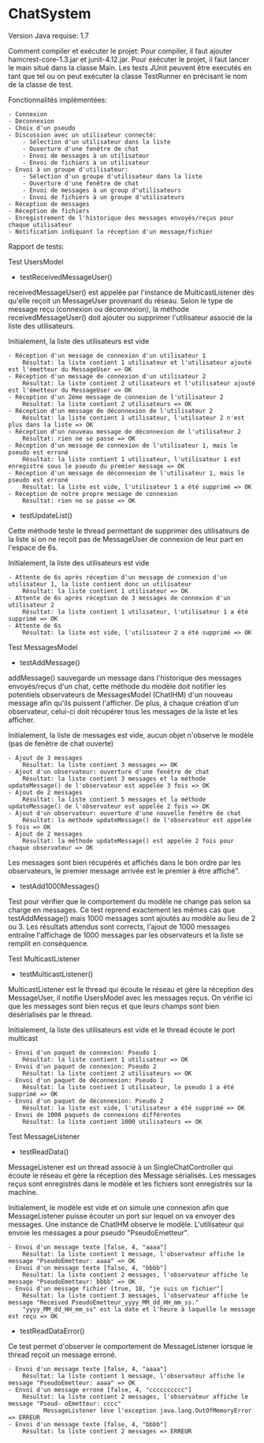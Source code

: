# ChatSystem

Version Java requise: 1.7

Comment compiler et exécuter le projet:
Pour compiler, il faut ajouter hamcrest-core-1.3.jar et junit-4.12.jar.
Pour exécuter le projet, il faut lancer le main situé dans la classe Main. Les tests JUnit peuvent être executés en tant que tel ou on peut exécuter la classe TestRunner en précisant le nom de la classe de test.


Fonctionnalités implémentées:

	- Connexion 
	- Deconnexion
	- Choix d'un pseudo
	- Discussion avec un utilisateur connecté:
		- Sélection d'un utilisateur dans la liste
		- Ouverture d'une fenêtre de chat
		- Envoi de messages à un utilisateur
		- Envoi de fichiers à un utilisateur
	- Envoi à un groupe d'utilisateur:
		- Sélection d'un groupe d'utilisateur dans la liste
		- Ouverture d'une fenêtre de chat
		- Envoi de messages à un group d'utilisateurs
		- Envoi de fichiers à un groupe d'utilisateurs
	- Réception de messages
	- Réception de fichiers
	- Enregistrement de l'historique des messages envoyés/reçus pour chaque utilisateur
	- Notification indiquant la réception d'un message/fichier

	
Rapport de tests:

Test UsersModel

- testReceivedMessageUser()

receivedMessageUser() est appelée par l'instance de MulticastListener dès qu'elle reçoit un MessageUser provenant du réseau.
Selon le type de message reçu (connexion ou déconnexion), la méthode receivedMessageUser() doit ajouter ou supprimer 
l'utilisateur associé de la liste des utilisateurs.

Initialement, la liste des utilisateurs est vide

	- Réception d'un message de connexion d'un utilisateur 1
		Résultat: la liste contient 1 utilisateur et l'utilisateur ajouté est l'émetteur du MessageUser => OK
	- Réception d'un message de connexion d'un utilisateur 2
		Résultat: la liste contient 2 utilisateurs et l'utilisateur ajouté est l'émetteur du MessageUser => OK
	- Réception d'un 2ème message de connexion de l'utilisateur 2
		Résultat: la liste contient 2 utilisateurs => OK
	- Réception d'un message de déconnexion de l'utilisateur 2
		Résultat: la liste contient 1 utilisateur, l'utilsateur 2 n'est plus dans la liste => OK
	- Réception d'un nouveau message de déconnexion de l'utilisateur 2
		Résultat: rien ne se passe => OK 
	- Réception d'un message de connexion de l'utilisateur 1, mais le pseudo est erroné
		Résultat: la liste contient 1 utilisateur, l'utilisateur 1 est enregistré sous le pseudo du premier message => OK
	- Réception d'un message de déconnexion de l'utilisateur 1, mais le pseudo est erroné
		Résultat: la liste est vide, l'utilisateur 1 a été supprimé => OK
	- Réception de notre propre message de connexion
		Résultat: rien ne se passe => OK

- testUpdateList()

Cette méthode teste le thread permettant de supprimer des utilisateurs de la liste si on ne reçoit pas de MessageUser de connexion
de leur part en l'espace de 6s.
	
Initialement, la liste des utilisateurs est vide

	- Attente de 6s après réception d'un message de connexion d'un utilisateur 1, la liste contient donc un utilisateur
		Résultat: la liste contient 1 utilisateur => OK
	- Attente de 6s après réception de 3 messages de connexion d'un utilisateur 2
		Résultat: la liste contient 1 utilisateur, l'utilisateur 1 a été supprimé => OK
	- Attente de 6s
		Résultat: la liste est vide, l'utilisateur 2 a été supprimé => OK

Test MessagesModel

- testAddMessage()

addMessage() sauvegarde un message dans l'historique des messages envoyés/reçus d'un chat, cette méthode du modèle doit notifier les potentiels observateurs de MessagesModel (ChatIHM) d'un nouveau message afin qu'ils puissent l'afficher. De plus, à chaque création d'un observateur, celui-ci doit récupérer tous les messages de la liste et les afficher.
	
Initialement, la liste de messages est vide, aucun objet n'observe le modèle (pas de fenêtre de chat ouverte)

	- Ajout de 3 messages
		Résultat: la liste contient 3 messages => OK
	- Ajout d'un observateur: ouverture d'une fenêtre de chat
		Résultat: la liste contient 3 messages et la méthode updateMessage() de l'observateur est appelée 3 fois => OK
	- Ajout de 2 messages
		Résultat: la liste contient 5 messages et la méthode updateMessage() de l'observateur est appelée 2 fois => OK
	- Ajout d'un observateur: ouverture d'une nouvelle fenêtre de chat
		Résultat: la méthode updateMessage() de l'observateur est appelée 5 fois => OK
	- Ajout de 2 messages
		Résultat: la méthode updateMessage() est appelée 2 fois pour chaque observateur => OK

Les messages sont bien récupérés et affichés dans le bon ordre par les observateurs, le premier message arrivée est le premier à
être affiché".
	
- testAdd1000Messages()

Test pour vérifier que le comportement du modèle ne change pas selon sa charge en messages. Ce test reprend exactement les mêmes cas que testAddMessage() mais 1000 messages sont ajoutés au modèle au lieu de 2 ou 3. Les résultats attendus sont corrects, l'ajout de 1000 messages entraîne l'affichage de 1000 messages par les observateurs et la liste se remplit en conséquence.
	
Test MulticastListener

- testMulticastListener()

MulticastListener est le thread qui écoute le réseau et gère la réception des MessageUser, il notifie UsersModel avec les messages reçus. On vérifie ici que les messages sont bien reçus et que leurs champs sont bien désérialisés par le thread.
	
Initialement, la liste des utilisateurs est vide et le thread écoute le port multicast

	- Envoi d'un paquet de connexion: Pseudo 1
		Résultat: la liste contient 1 utilisateur => OK
	- Envoi d'un paquet de connexion: Pseudo 2
		Résultat: la liste contient 2 utilisateurs => OK
	- Envoi d'un paquet de déconnexion: Pseudo 1
		Résultat: la liste contient 1 utilisateur, le pseudo 1 a été supprimé => OK
	- Envoi d'un paquet de déconnexion: Pseudo 2
		Résultat: la liste est vide, l'utilisateur a été supprimé => OK
	- Envoi de 1000 paquets de connexions différentes
		Résultat: la liste contient 1000 utilisateurs => OK
	
Test MessageListener

- testReadData()

MessageListener est un thread associé à un SingleChatController qui écoute le réseau et gère la réception des Message sérialisés. Les messages reçus sont enregistrés dans le modèle et les fichiers sont enregistrés sur la machine.

Initialement, le modèle est vide et on simule une connexion afin que MessageListener puisse écouter un port sur lequel on va envoyer des messages. Une instance de ChatIHM observe le modèle. L'utilisateur qui envoie les messages a pour pseudo "PseudoEmetteur".

	- Envoi d'un message texte [false, 4, "aaaa"]
		Résultat: la liste contient 1 message, l'observateur affiche le message "PseudoEmetteur: aaaa" => OK
	- Envoi d'un message texte [false, 4, "bbbb"]
		Résultat: la liste contient 2 messages, l'observateur affiche le message "PseudoEmetteur: bbbb" => OK
	- Envoi d'un message fichier [true, 18, "je suis un fichier"]
		Résultat: la liste contient 3 messages, l'observateur affiche le message "Received PseudoEmetteur_yyyy_MM_dd_HH_mm_ss."
		"yyyy_MM_dd_HH_mm_ss" est la date et l'heure à laquelle le message est reçu => OK

- testReadDataError()

Ce test permet d'observer le comportement de MessageListener lorsque le thread reçoit un message erroné.

	- Envoi d'un message texte [false, 4, "aaaa"]
		Résultat: la liste contient 1 message, l'observateur affiche le message "PseudoEmetteur: aaaa" => OK
	- Envoi d'un message erroné [false, 4, "cccccccccc"]
		Résultat: la liste contient 2 messages, l'observateur affiche le message "Pseud- oEmetteur: cccc"
			  MessageListener lève l'exception java.lang.OutOfMemoryError => ERREUR
	- Envoi d'un message texte [false, 4, "bbbb"]
		Résultat: la liste contient 2 messages => ERREUR
	
	
			 
